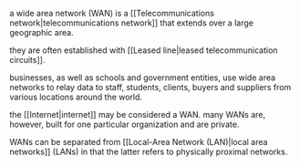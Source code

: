 a wide area network (WAN) is a [[Telecommunications network|telecommunications network]] that extends over a large geographic area.

they are often established with [[Leased line|leased telecommunication circuits]].

businesses, as well as schools and government entities, use wide area networks to relay data to staff, students, clients, buyers and suppliers from various locations around the world.

the [[Internet|internet]] may be considered a WAN. many WANs are, however, built for one particular organization and are private.

WANs can be separated from [[Local-Area Network (LAN)|local area networks]] (LANs) in that the latter refers to physically proximal networks.